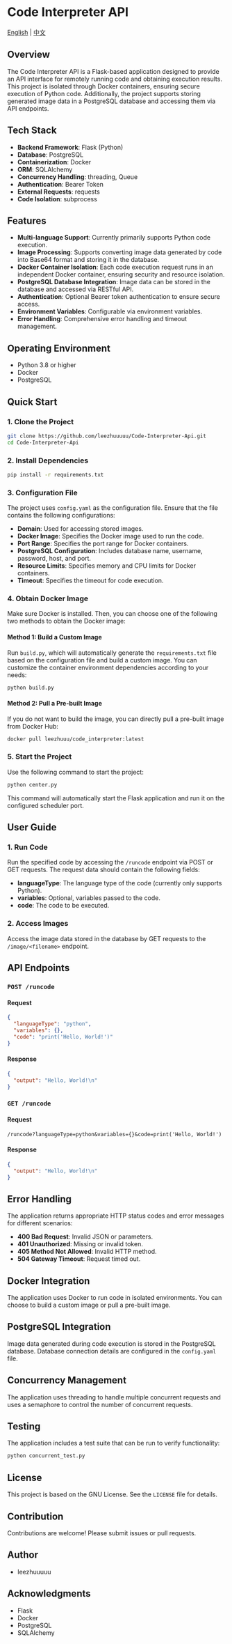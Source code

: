  # Code Interpreter API

[English](https://github.com/leezhuuuuu/Code-Interpreter-Api/blob/main/README.md) | [中文](https://github.com/leezhuuuuu/Code-Interpreter-Api/blob/main/README_CN.md)

## Overview

The Code Interpreter API is a Flask-based application designed to provide an API interface for remotely running code and obtaining execution results. This project is isolated through Docker containers, ensuring secure execution of Python code. Additionally, the project supports storing generated image data in a PostgreSQL database and accessing them via API endpoints.

## Tech Stack

- **Backend Framework**: Flask (Python)
- **Database**: PostgreSQL
- **Containerization**: Docker
- **ORM**: SQLAlchemy
- **Concurrency Handling**: threading, Queue
- **Authentication**: Bearer Token
- **External Requests**: requests
- **Code Isolation**: subprocess

## Features

- **Multi-language Support**: Currently primarily supports Python code execution.
- **Image Processing**: Supports converting image data generated by code into Base64 format and storing it in the database.
- **Docker Container Isolation**: Each code execution request runs in an independent Docker container, ensuring security and resource isolation.
- **PostgreSQL Database Integration**: Image data can be stored in the database and accessed via RESTful API.
- **Authentication**: Optional Bearer token authentication to ensure secure access.
- **Environment Variables**: Configurable via environment variables.
- **Error Handling**: Comprehensive error handling and timeout management.

## Operating Environment

- Python 3.8 or higher
- Docker
- PostgreSQL

## Quick Start

### 1. Clone the Project

```bash
git clone https://github.com/leezhuuuuu/Code-Interpreter-Api.git
cd Code-Interpreter-Api
```

### 2. Install Dependencies

```bash
pip install -r requirements.txt
```

### 3. Configuration File

The project uses `config.yaml` as the configuration file. Ensure that the file contains the following configurations:

- **Domain**: Used for accessing stored images.
- **Docker Image**: Specifies the Docker image used to run the code.
- **Port Range**: Specifies the port range for Docker containers.
- **PostgreSQL Configuration**: Includes database name, username, password, host, and port.
- **Resource Limits**: Specifies memory and CPU limits for Docker containers.
- **Timeout**: Specifies the timeout for code execution.

### 4. Obtain Docker Image

Make sure Docker is installed. Then, you can choose one of the following two methods to obtain the Docker image:

#### Method 1: Build a Custom Image

Run `build.py`, which will automatically generate the `requirements.txt` file based on the configuration file and build a custom image. You can customize the container environment dependencies according to your needs:

```bash
python build.py
```

#### Method 2: Pull a Pre-built Image

If you do not want to build the image, you can directly pull a pre-built image from Docker Hub:

```bash
docker pull leezhuuu/code_interpreter:latest
```

### 5. Start the Project

Use the following command to start the project:

```bash
python center.py
```

This command will automatically start the Flask application and run it on the configured scheduler port.

## User Guide

### 1. Run Code

Run the specified code by accessing the `/runcode` endpoint via POST or GET requests. The request data should contain the following fields:

- **languageType**: The language type of the code (currently only supports Python).
- **variables**: Optional, variables passed to the code.
- **code**: The code to be executed.

### 2. Access Images

Access the image data stored in the database by GET requests to the `/image/<filename>` endpoint.

## API Endpoints

### `POST /runcode`

#### Request

```json
{
  "languageType": "python",
  "variables": {},
  "code": "print('Hello, World!')"
}
```

#### Response

```json
{
  "output": "Hello, World!\n"
}
```

### `GET /runcode`

#### Request

```
/runcode?languageType=python&variables={}&code=print('Hello, World!')
```

#### Response

```json
{
  "output": "Hello, World!\n"
}
```

## Error Handling

The application returns appropriate HTTP status codes and error messages for different scenarios:

- **400 Bad Request**: Invalid JSON or parameters.
- **401 Unauthorized**: Missing or invalid token.
- **405 Method Not Allowed**: Invalid HTTP method.
- **504 Gateway Timeout**: Request timed out.

## Docker Integration

The application uses Docker to run code in isolated environments. You can choose to build a custom image or pull a pre-built image.

## PostgreSQL Integration

Image data generated during code execution is stored in the PostgreSQL database. Database connection details are configured in the `config.yaml` file.

## Concurrency Management

The application uses threading to handle multiple concurrent requests and uses a semaphore to control the number of concurrent requests.

## Testing

The application includes a test suite that can be run to verify functionality:

```bash
python concurrent_test.py
```

## License

This project is based on the GNU License. See the `LICENSE` file for details.

## Contribution

Contributions are welcome! Please submit issues or pull requests.

## Author

- leezhuuuuu

## Acknowledgments

- Flask
- Docker
- PostgreSQL
- SQLAlchemy